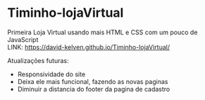 # Timinho-lojaVirtual

Primeira Loja Virtual usando mais HTML e CSS com um pouco de JavaScript<br />
LINK: https://david-kelven.github.io/Timinho-lojaVirtual/

Atualizações futuras:
* Responsividade do site
* Deixa ele mais funcional, fazendo as novas paginas
* Diminuir a distancia do footer da pagina de cadastro
